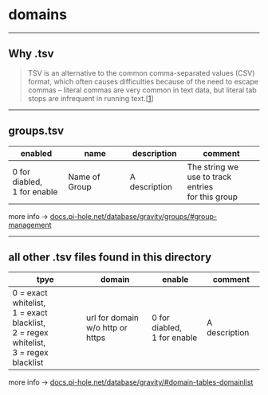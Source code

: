 # domains

___

## Why .tsv

> TSV is an alternative to the common comma-separated values (CSV) format, which
> often causes difficulties because of the need to escape commas – literal commas
> are very common in text data, but literal tab stops are infrequent in running text.[[1]]
___

## groups.tsv

enabled | name | description | comment
------------ | -------------| ------------ | -------------  
0 for diabled,<br>1 for enable | Name of Group | A description | The string we<br>use to track entries<br>for this group

more info -> [docs.pi-hole.net/database/gravity/groups/#group-management]
___

## all other .tsv files found in this directory

tpye | domain | enable | comment
------------ | -------------| ------------ | -------------  
0 = exact whitelist,<br>1 = exact blacklist,<br>2 = regex whitelist,<br>3 = regex blacklist | url for domain<br>w/o http or https | 0 for diabled,<br>1 for enable | A description

more info -> [docs.pi-hole.net/database/gravity/#domain-tables-domainlist]

[//]: # (Link to .tsv Wikipedia page)
[1]: https://en.wikipedia.org/wiki/Tab-separated_values

[//]: # (@Pi-hole documentation pages for Gravity SQLite Database)
[docs.pi-hole.net/database/gravity/#domain-tables-domainlist]: https://docs.pi-hole.net/database/gravity/#domain-tables-domainlist
[docs.pi-hole.net/database/gravity/groups/#group-management]: https://docs.pi-hole.net/database/gravity/groups/#group-management
